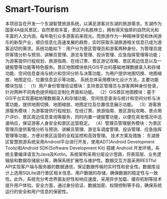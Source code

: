 # Smart-Tourism
本项目旨在开发一个东湖智慧旅游系统，以满足游客对东湖的旅游需求。东湖作为国家4A级风景区，自然景观丰富，景区内名胜林立，拥有得天独厚的自然风光和丰富的人文内涵，每年吸引众多游客前来观光。而旅游作为一种精神享受和休闲游乐的新型产业，顺应信息化高速发展的趋势，实时获取东湖旅游相关信息已成为游客迫切的需求。系统功能如下：用户分为景区管理员和游客两种身份，为管理员提供客情分析与预测、讲解员管理、游览车管理、投诉管理、应急指挥管理等功能；为游客提供行程规划、旅游指南、在线订票、景区游记攻略、景区周边信息以及一键报警等功能等特色服务。景区地图模块依托GIS平台的基础地理数据录入和存储功能、空间信息查询与统计和空间分析与决策功能，为用户提供地图切换、地图缩放、地图定位、位置信息显示等功能。
系统总体采用模块化设计方法，主要功能模块包括：
（1）用户身份管理验证模块：支持景区管理员与游客两种身份登录，针对两种不同角色提供相应定制化界面和功能。
（2）GIS景区地图模块：基于GIS平台实现基础地理数据录入和存储功能、空间信息查询与统计和空间分析与决策功能，提供地图切换、地图缩放、地图定位及位置信息展示功能。
（3）游客旅游服务模块：为游客提供行程规划、在线订票、旅游指南、景区游玩攻略、景点用户评价、景区周边信息查询等服务，同时内置一键报警功能，以便在突发情况中迅速响应，保证游客人身安全和景区运营稳定。
（4）管理员管理服务模块：为景区管理员提供客情分析与预测、讲解员管理、游览车调度管理、投诉管理、应急指挥管理等功能，方便对景区运营的全程监控和高效管理。
技术方案及措施：
东湖景区智慧旅游系统采用Android平台进行开发，使用ADT(Android Development Tools)和Android SDK(Software Development Kit) 搭建 Android 开发环境，系统主要编译语言为Java及Kotlin。系统架构采用分层设计思路，将表现层、业务逻辑层和数据存储层分离，确保系统扩展性与维护性。数据交互方面采用RESTful API实现客户端与服务器的数据通信，保证数据传输的实时性和安全性。数据库设计上选用SQLite进行景区相关信息、用户数据的存储，确保数据的稳定性与一致性。此外，系统充分考虑界面友好性和响应速度，采用异步加载、缓存机制等技术提升用户体验。安全方面，通过身份验证、数据加密、权限控制等手段，确保系统运行的安全和用户信息的保密性。
